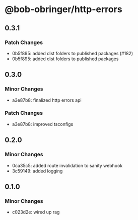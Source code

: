 # @bob-obringer/http-errors

## 0.3.1

### Patch Changes

- 0b5f895: added dist folders to published packages (#182)
- 0b5f895: added dist folders to published packages

## 0.3.0

### Minor Changes

- a3e87b8: finalized http errors api

### Patch Changes

- a3e87b8: improved tsconfigs

## 0.2.0

### Minor Changes

- 0ca35c5: added route invalidation to sanity webhook
- 3c59149: added logging

## 0.1.0

### Minor Changes

- c023d2e: wired up rag
